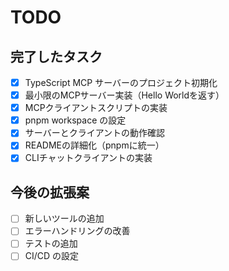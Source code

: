 # TODO

## 完了したタスク

- [x] TypeScript MCP サーバーのプロジェクト初期化
- [x] 最小限のMCPサーバー実装（Hello Worldを返す）
- [x] MCPクライアントスクリプトの実装
- [x] pnpm workspace の設定
- [x] サーバーとクライアントの動作確認
- [x] READMEの詳細化（pnpmに統一）
- [x] CLIチャットクライアントの実装

## 今後の拡張案

- [ ] 新しいツールの追加
- [ ] エラーハンドリングの改善
- [ ] テストの追加
- [ ] CI/CD の設定
